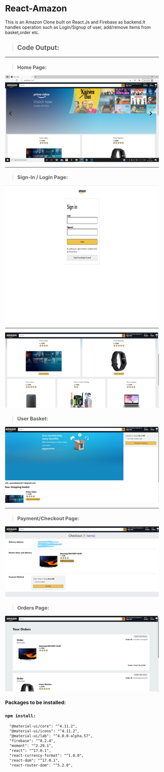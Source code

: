 # React-Amazon
This is an Amazon Clone built on React.Js and Firebase as backend.It handles operation such as Login/Signup of user, add/remove items from basket,order etc. 
> ## Code Output:
<hr/>

> ### Home Page:
<img src="/amazon-1.png"/>
<hr/>

> ### Sign-In / Login Page:
<img src="/amazon-2.png" height="450"/>

<hr/>
<img src="/amazon-3.png"/>

> ### User Basket:
<img src="/amazon-4.png"/>

<hr/>

> ### Payment/Checkout Page:
<img src="/amazon-5-edit.jpg"/>

> ### Orders Page:

<img src="/amazon-6.png"/>

### Packages to be installed:

### `npm install:`

      "@material-ui/core": "^4.11.2",
      "@material-ui/icons": "^4.11.2",
      "@material-ui/lab": "^4.0.0-alpha.57",
      "firebase": "^8.2.4",
      "moment": "^2.29.1",
      "react": "^17.0.1",
      "react-currency-format": "^1.0.0",
      "react-dom": "^17.0.1",
      "react-router-dom": "^5.2.0",
